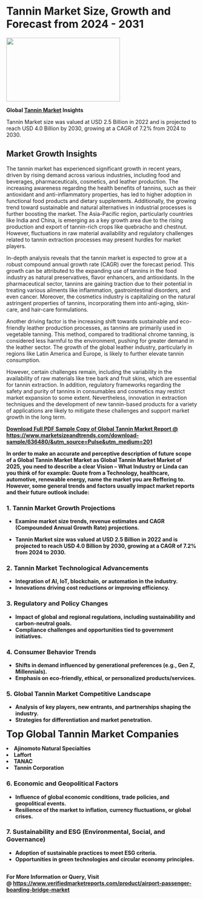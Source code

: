 <H1>Tannin Market Size, Growth and Forecast from 2024 - 2031</H1><img class="aligncenter size-medium wp-image-584254" src="https://thirdeyenews.in/wp-content/uploads/2024/09/Global-Market-Research-300x168.jpeg" alt="" width="300" height="168" /><p><strong>Global&nbsp;<a href="https://www.marketsizeandtrends.com/download-sample/636480/&amp;utm_source=Pulse&amp;utm_medium=201">Tannin Market</a> Insights</strong></p><p>Tannin Market size was valued at USD 2.5 Billion in 2022 and is projected to reach USD 4.0 Billion by 2030, growing at a CAGR of 7.2% from 2024 to 2030.</p><p><h2>Market Growth Insights</h2> <p>The tannin market has experienced significant growth in recent years, driven by rising demand across various industries, including food and beverages, pharmaceuticals, cosmetics, and leather production. The increasing awareness regarding the health benefits of tannins, such as their antioxidant and anti-inflammatory properties, has led to higher adoption in functional food products and dietary supplements. Additionally, the growing trend toward sustainable and natural alternatives in industrial processes is further boosting the market. The Asia-Pacific region, particularly countries like India and China, is emerging as a key growth area due to the rising production and export of tannin-rich crops like quebracho and chestnut. However, fluctuations in raw material availability and regulatory challenges related to tannin extraction processes may present hurdles for market players.</p> <p><strong><a href="#"></a></strong></p> <p>In-depth analysis reveals that the tannin market is expected to grow at a robust compound annual growth rate (CAGR) over the forecast period. This growth can be attributed to the expanding use of tannins in the food industry as natural preservatives, flavor enhancers, and antioxidants. In the pharmaceutical sector, tannins are gaining traction due to their potential in treating various ailments like inflammation, gastrointestinal disorders, and even cancer. Moreover, the cosmetics industry is capitalizing on the natural astringent properties of tannins, incorporating them into anti-aging, skin-care, and hair-care formulations.</p> <p>Another driving factor is the increasing shift towards sustainable and eco-friendly leather production processes, as tannins are primarily used in vegetable tanning. This method, compared to traditional chrome tanning, is considered less harmful to the environment, pushing for greater demand in the leather sector. The growth of the global leather industry, particularly in regions like Latin America and Europe, is likely to further elevate tannin consumption.</p> <p>However, certain challenges remain, including the variability in the availability of raw materials like tree bark and fruit skins, which are essential for tannin extraction. In addition, regulatory frameworks regarding the safety and purity of tannins in consumables and cosmetics may restrict market expansion to some extent. Nevertheless, innovation in extraction techniques and the development of new tannin-based products for a variety of applications are likely to mitigate these challenges and support market growth in the long term.</p> <p><strong><a href="#"></p><p><span class=""><strong>Download Full PDF Sample Copy of Global Tannin Market Report</strong> @ <a href="https://www.marketsizeandtrends.com/download-sample/636480/&amp;utm_source=Pulse&amp;utm_medium=201" target="_blank">https://www.marketsizeandtrends.com/download-sample/636480/&amp;utm_source=Pulse&amp;utm_medium=201</a></span></p><p>In order to make an accurate and perceptive description of future scope of a Global&nbsp;Tannin Market Market as Global&nbsp;Tannin Market Market of 2025, you need to describe a clear Vision &ndash; What Industry or Linda can you think of for example: Quote from a Technology, healthcare, automotive, renewable energy, name the market you are Reffering to. However, some general trends and factors usually impact market reports and their future outlook include:</p><h3>1.&nbsp;<strong>Tannin Market Growth Projections</strong></h3><ul><li>Examine market size trends, revenue estimates and CAGR (Compounded Annual Growth Rate) projections.</li><li><p>Tannin Market size was valued at USD 2.5 Billion in 2022 and is projected to reach USD 4.0 Billion by 2030, growing at a CAGR of 7.2% from 2024 to 2030.</p></li></ul><h3>2.&nbsp;<strong>Tannin Market Technological Advancements</strong></h3><ul><li>Integration of AI, IoT, blockchain, or automation in the industry.</li><li>Innovations driving cost reductions or improving efficiency.</li></ul><h3>3.&nbsp;<strong>Regulatory and Policy Changes</strong></h3><ul><li>Impact of global and regional regulations, including sustainability and carbon-neutral goals.</li><li>Compliance challenges and opportunities tied to government initiatives.</li></ul><h3>4.&nbsp;<strong>Consumer Behavior Trends</strong></h3><ul><li>Shifts in demand influenced by generational preferences (e.g., Gen Z, Millennials).</li><li>Emphasis on eco-friendly, ethical, or personalized products/services.</li></ul><h3>5.&nbsp;<strong>Global Tannin Market Competitive Landscape</strong></h3><ul><li>Analysis of key players, new entrants, and partnerships shaping the industry.</li><li>Strategies for differentiation and market penetration.</li></ul><p data-pm-slice="1 1 []"><span style="color: inherit; font-family: inherit; font-size: 25px;">Top Global Tannin Market Companies</span></p><div class="" data-test-id=""><p><li>Ajinomoto Natural Specialties</li><li> Laffort</li><li> TANAC</li><li> Tannin Corporation</li></p></div><h3>6.&nbsp;<strong>Economic and Geopolitical Factors</strong></h3><ul><li>Influence of global economic conditions, trade policies, and geopolitical events.</li><li>Resilience of the market to inflation, currency fluctuations, or global crises.</li></ul><h3>7.&nbsp;<strong>Sustainability and ESG (Environmental, Social, and Governance)</strong></h3><ul><li>Adoption of sustainable practices to meet ESG criteria.</li><li>Opportunities in green technologies and circular economy principles.</li></ul><h2><strong style="font-size: 14px;">For More Information or Query, Visit @&nbsp;</strong><a style="background-color: #ffffff; font-size: 14px;" href="https://www.marketsizeandtrends.com/report/tannin-market/" target="_blank">https://www.verifiedmarketreports.com/product/airport-passenger-boarding-bridge-market</a></h2>
